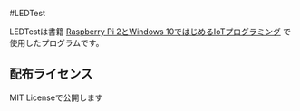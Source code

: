 #LEDTest

LEDTestは書籍 [Raspberry Pi 2とWindows 10ではじめるIoTプログラミング](https://book.mynavi.jp/ec/products/detail/id=45952) で使用したプログラムです。

## 配布ライセンス

MIT Licenseで公開します